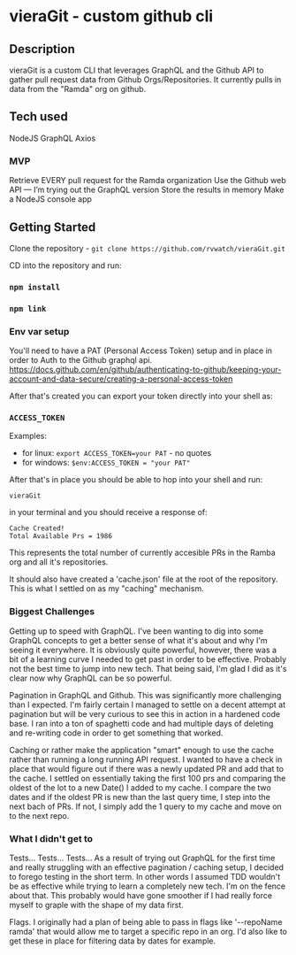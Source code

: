 # vieraGit - custom github cli

## Description

vieraGit is a custom CLI that leverages GraphQL and the Github API to gather pull request data from Github Orgs/Repositories. It currently pulls in data from the "Ramda" org on github.

## Tech used

NodeJS
GraphQL
Axios

### MVP

Retrieve EVERY pull request for the Ramda organization
Use the Github web API — I’m trying out the GraphQL version
Store the results in memory
Make a NodeJS console app

## Getting Started

Clone the repository - `git clone https://github.com/rvwatch/vieraGit.git`

CD into the repository and run:

### `npm install`

### `npm link`

### Env var setup

You'll need to have a PAT (Personal Access Token) setup and in place in order to Auth to the Github graphql api.
<https://docs.github.com/en/github/authenticating-to-github/keeping-your-account-and-data-secure/creating-a-personal-access-token>

After that's created you can export your token directly into your shell as:

### `ACCESS_TOKEN`

Examples:

- for linux: `export ACCESS_TOKEN=your PAT` - no quotes
- for windows: `$env:ACCESS_TOKEN = "your PAT"`

After that's in place you should be able to hop into your shell and run:

```
vieraGit
```

in your terminal and you should receive a response of:

```
Cache Created!
Total Available Prs = 1986
```

This represents the total number of currently accesible PRs in the Ramba org and all it's repositories.

It should also have created a 'cache.json' file at the root of the repository. This is what I settled on as my "caching" mechanism.

### Biggest Challenges

Getting up to speed with GraphQL. I've been wanting to dig into some GraphQL concepts to get a better sense of what it's about and why I'm seeing it everywhere. It is obviously quite powerful, however, there was a bit of a learning curve I needed to get past in order to be effective. Probably not the best time to jump into new tech. That being said, I'm glad I did as it's clear now why GraphQL can be so powerful.

Pagination in GraphQL and Github. This was significantly more challenging than I expected. I'm fairly certain I managed to settle on a decent attempt at pagination but will be very curious to see this in action in a hardened code base. I ran into a ton of spaghetti code and had multiple days of deleting and re-writing code in order to get something that worked.

Caching or rather make the application "smart" enough to use the cache rather than running a long running API request. I wanted to have a check in place that would figure out if there was a newly updated PR and add that to the cache. I settled on essentially taking the first 100 prs and comparing the oldest of the lot to a new Date() I added to my cache. I compare the two dates and if the oldest PR is new than the last query time, I step into the next bach of PRs. If not, I simply add the 1 query to my cache and move on to the next repo.

### What I didn't get to

Tests... Tests... Tests...
As a result of trying out GraphQL for the first time and really struggling with an effective pagination / caching setup, I decided to forego testing in the short term. In other words I assumed TDD wouldn't be as effective while trying to learn a completely new tech. I'm on the fence about that. This probably would have gone smoother if I had really force myself to graple with the shape of my data first.

Flags. I originally had a plan of being able to pass in flags like '--repoName ramda' that would allow me to target a specific repo in an org. I'd also like to get these in place for filtering data by dates for example.
